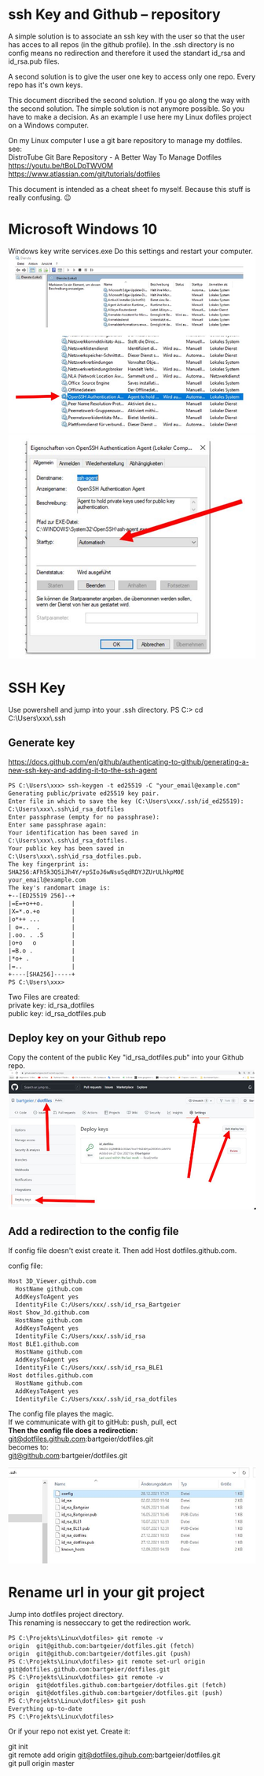 # ssh Key and Github – repository

A simple solution is to associate an ssh key with the user so that the user
has acces to all repos (in the github profile). In the .ssh directory is no
config means no redirection and therefore it used the standart id_rsa and
id_rsa.pub files.

A second solution is to give the user one key to access only one repo. 
Every repo has it's own keys.

This document discribed the second solution.
If you go along the way with the second solution. The simple solution is not
anymore possible. So you have to make a decision. As an example I use here my 
Linux dofiles project on a Windows computer.

On my Linux computer I use a git bare repository to manage my dotfiles.  
see:  
DistroTube Git Bare Repository - A Better Way To Manage Dotfiles  
https://youtu.be/tBoLDpTWVOM  
https://www.atlassian.com/git/tutorials/dotfiles  

This document is intended as a cheat sheet fo myself.
Because this stuff is really confusing. 😉 
# Microsoft Windows 10

Windows key write services.exe
Do this settings and restart your computer.
![](pictures/WinServices.JPG)
![](pictures/Starttype.JPG)

# SSH Key

Use powershell and jump into your .ssh directory.
PS C:\> cd C:\Users\xxx\\.ssh

## Generate key

https://docs.github.com/en/github/authenticating-to-github/generating-a-new-ssh-key-and-adding-it-to-the-ssh-agent
```
PS C:\Users\xxx> ssh-keygen -t ed25519 -C "your_email@example.com"
Generating public/private ed25519 key pair.
Enter file in which to save the key (C:\Users\xxx/.ssh/id_ed25519): C:\Users\xxx\.ssh\id_rsa_dotfiles
Enter passphrase (empty for no passphrase):
Enter same passphrase again:
Your identification has been saved in C:\Users\xxx\.ssh\id_rsa_dotfiles.
Your public key has been saved in C:\Users\xxx\.ssh\id_rsa_dotfiles.pub.
The key fingerprint is:
SHA256:AFh5k3QSiJh4Y/+pSIoJ6wNsuSqdRDYJZUrULhkpM0E your_email@example.com
The key's randomart image is:
+--[ED25519 256]--+
|=E=+o++o.        |
|X=*.o.+o         |
|o*++ ...         |
| o=..  .         |
|.oo. . .S        |
|o+o   o          |
|=B.o .           |
|*o+ .            |
|=..              |
+----[SHA256]-----+
PS C:\Users\xxx>
```
Two Files are created:  
private key: id_rsa_dotfiles  
public key:  id_rsa_dotfiles.pub  

## Deploy key on your Github repo

Copy the content of the public Key "id_rsa_dotfiles.pub" into your Github repo.
![](pictures/githubkey.JPG) 

## Add a redirection to the config file

If config file doesn't exist create it.
Then add Host dotfiles.github.com.

config file:
```
Host 3D_Viewer.github.com
  HostName github.com
  AddKeysToAgent yes
  IdentityFile C:/Users/xxx/.ssh/id_rsa_Bartgeier
Host Show_3d.github.com
  HostName github.com
  AddKeysToAgent yes
  IdentityFile C:/Users/xxx/.ssh/id_rsa
Host BLE1.github.com
  HostName github.com
  AddKeysToAgent yes
  IdentityFile C:/Users/xxx/.ssh/id_rsa_BLE1
Host dotfiles.github.com
  HostName github.com
  AddKeysToAgent yes
  IdentityFile C:/Users/xxx/.ssh/id_rsa_dotfiles
```
The config file playes the magic.  
If we communicate with git to gitHub: push, pull, ect  
**Then the config file does a redirection:**  
git@dotfiles.github.com:bartgeier/dotfiles.git  
becomes to:  
git@github.com:bartgeier/dotfiles.git  

![](pictures/sshdir.JPG) 

# Rename url in your git project

Jump into dotfiles project directory.  
This renaming is nesseccary to get the redirection work.
```
PS C:\Projekts\Linux\dotfiles> git remote -v
origin  git@github.com:bartgeier/dotfiles.git (fetch)
origin  git@github.com:bartgeier/dotfiles.git (push)
PS C:\Projekts\Linux\dotfiles> git remote set-url origin git@dotfiles.github.com:bartgeier/dotfiles.git
PS C:\Projekts\Linux\dotfiles> git remote -v
origin  git@dotfiles.github.com:bartgeier/dotfiles.git (fetch)
origin  git@dotfiles.github.com:bartgeier/dotfiles.git (push)
PS C:\Projekts\Linux\dotfiles> git push
Everything up-to-date
PS C:\Projekts\Linux\dotfiles>
```
Or if your repo not exist yet. Create it:

git init  
git remote add origin git@dotfiles.gihub.com:bartgeier/dotfiles.git  
git pull origin master  


